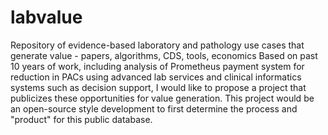 # labvalue
Repository of evidence-based laboratory and pathology use cases that generate value - papers, algorithms, CDS, tools, economics
Based on past 10 years of work, including analysis of Prometheus payment system for reduction in PACs using advanced lab services and clinical informatics systems such as decision support, I would like to propose a project that publicizes these opportunities for value generation.   This project would be an open-source style development to first determine the process and "product" for this public database. 
